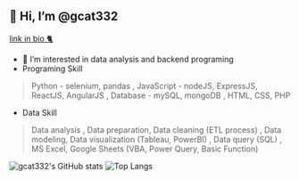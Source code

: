 ## 👋 Hi, I’m @gcat332
 [link in bio 🐈](https://bit.ly/m/gcat332)
- 👀 I’m interested in data analysis and backend programing
- Programing Skill
 > Python - selenium, pandas
 > , JavaScript - nodeJS, ExpressJS, ReactJS, AngularJS
 > , Database - mySQL, mongoDB
 > , HTML, CSS, PHP
- Data Skill
 > Data analysis
 > , Data preparation, Data cleaning (ETL process)
 > , Data modeling, Data visualization (Tableau, PowerBI)
 > , Data query (SQL)
 > , MS Excel, Google Sheets (VBA, Power Query, Basic Function)

![gcat332's GitHub stats](https://github-readme-stats.vercel.app/api?username=gcat332&theme=tokyonight)
![Top Langs](https://github-readme-stats.vercel.app/api/top-langs/?username=gcat332&layout=compact)

<!---
gcat332/gcat332 is a ✨ special ✨ repository because its `README.md` (this file) appears on your GitHub profile.
You can click the Preview link to take a look at your changes.
--->

